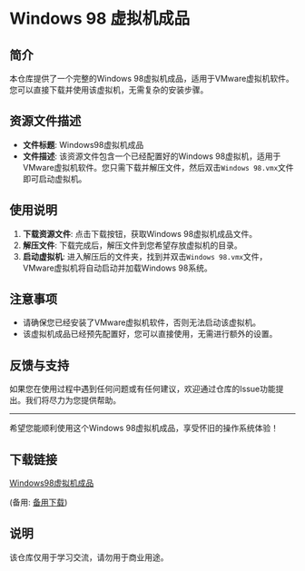 # Windows 98 虚拟机成品

## 简介

本仓库提供了一个完整的Windows 98虚拟机成品，适用于VMware虚拟机软件。您可以直接下载并使用该虚拟机，无需复杂的安装步骤。

## 资源文件描述

- **文件标题**: Windows98虚拟机成品
- **文件描述**: 该资源文件包含一个已经配置好的Windows 98虚拟机，适用于VMware虚拟机软件。您只需下载并解压文件，然后双击`Windows 98.vmx`文件即可启动虚拟机。

## 使用说明

1. **下载资源文件**: 点击下载按钮，获取Windows 98虚拟机成品文件。
2. **解压文件**: 下载完成后，解压文件到您希望存放虚拟机的目录。
3. **启动虚拟机**: 进入解压后的文件夹，找到并双击`Windows 98.vmx`文件，VMware虚拟机将自动启动并加载Windows 98系统。

## 注意事项

- 请确保您已经安装了VMware虚拟机软件，否则无法启动该虚拟机。
- 该虚拟机成品已经预先配置好，您可以直接使用，无需进行额外的设置。

## 反馈与支持

如果您在使用过程中遇到任何问题或有任何建议，欢迎通过仓库的Issue功能提出。我们将尽力为您提供帮助。

---

希望您能顺利使用这个Windows 98虚拟机成品，享受怀旧的操作系统体验！

## 下载链接
[Windows98虚拟机成品](https://pan.quark.cn/s/64dde6275563) 

(备用: [备用下载](https://pan.baidu.com/s/1gQKL7dIeaWlY6sAHf7srAg?pwd=1234))

## 说明

该仓库仅用于学习交流，请勿用于商业用途。
